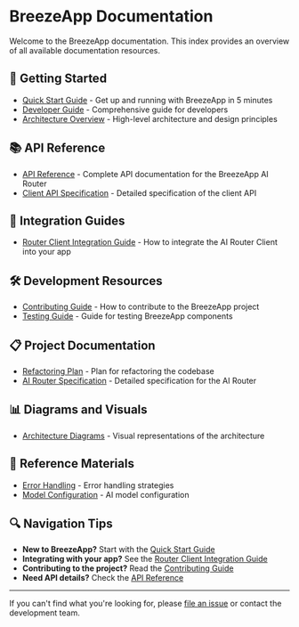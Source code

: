 # BreezeApp Documentation

Welcome to the BreezeApp documentation. This index provides an overview of all available documentation resources.

## 🚀 Getting Started

- [Quick Start Guide](quick-start.md) - Get up and running with BreezeApp in 5 minutes
- [Developer Guide](developer-guide.md) - Comprehensive guide for developers
- [Architecture Overview](ARCHITECTURE.md) - High-level architecture and design principles

## 📚 API Reference

- [API Reference](api-reference.md) - Complete API documentation for the BreezeApp AI Router
- [Client API Specification](client-api-spec.md) - Detailed specification of the client API

## 🔌 Integration Guides

- [Router Client Integration Guide](../breeze-app-router-client/docs/integration-guide.md) - How to integrate the AI Router Client into your app

## 🛠️ Development Resources

- [Contributing Guide](CONTRIBUTING.md) - How to contribute to the BreezeApp project
- [Testing Guide](testing-guide.md) - Guide for testing BreezeApp components

## 📋 Project Documentation

- [Refactoring Plan](reference/refactoring_plan.md) - Plan for refactoring the codebase
- [AI Router Specification](../breeze-app-router/docs/ai_router_spec/README.md) - Detailed specification for the AI Router

## 📊 Diagrams and Visuals

- [Architecture Diagrams](../breeze-app-router/docs/ai_router_spec/08-Diagrams/README.md) - Visual representations of the architecture

## 📝 Reference Materials

- [Error Handling](../breeze-app-router/docs/ai_router_spec/05-Error-Handling/README.md) - Error handling strategies
- [Model Configuration](../breeze-app-router/docs/ai_router_spec/03-Models/model-config-specification.md) - AI model configuration

## 🔍 Navigation Tips

- **New to BreezeApp?** Start with the [Quick Start Guide](quick-start.md)
- **Integrating with your app?** See the [Router Client Integration Guide](../breeze-app-router-client/docs/integration-guide.md)
- **Contributing to the project?** Read the [Contributing Guide](CONTRIBUTING.md)
- **Need API details?** Check the [API Reference](api-reference.md)

---

If you can't find what you're looking for, please [file an issue](https://github.com/your-org/BreezeApp/issues) or contact the development team. 